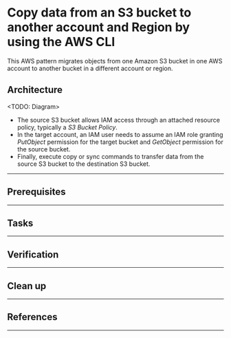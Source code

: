 # Copy data from an S3 bucket to another account and Region by using the AWS CLI

This AWS pattern migrates objects from one Amazon S3 bucket in one AWS account to another bucket in a different account or region.

## Architecture

<TODO: Diagram>

- The source S3 bucket allows IAM access through an attached resource policy, typically a *S3 Bucket Policy*.
- In the target account, an IAM user needs to assume an IAM role granting *PutObject* permission for the target bucket and *GetObject* permission for the source bucket.
- Finally, execute copy or sync commands to transfer data from the source S3 bucket to the destination S3 bucket.

---

## Prerequisites

<TODO>

---

## Tasks

<TODO>

---

## Verification

<TODO>

---

## Clean up

<TODO>

---

## References

<TODO>

---
